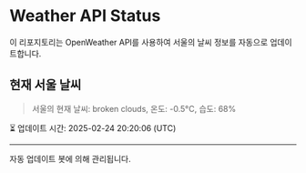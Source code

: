
# Weather API Status

이 리포지토리는 OpenWeather API를 사용하여 서울의 날씨 정보를 자동으로 업데이트합니다.

## 현재 서울 날씨
> 서울의 현재 날씨: broken clouds, 온도: -0.5°C, 습도: 68%

⏳ 업데이트 시간: 2025-02-24 20:20:06 (UTC)

---
자동 업데이트 봇에 의해 관리됩니다.
